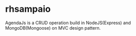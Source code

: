 # rhsampaio
AgendaJs is a CRUD operation build in NodeJS(Express) and MongoDB(Mongoose) on MVC design pattern.
